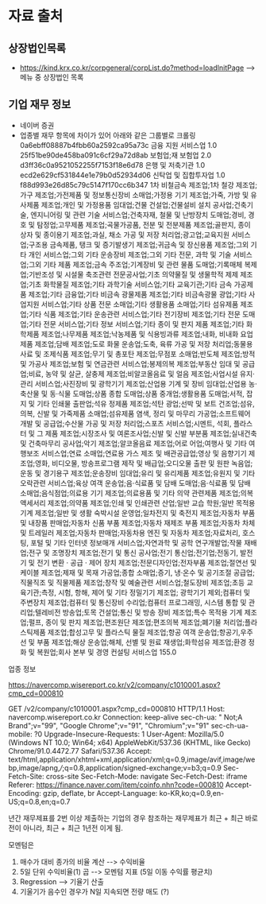 # 자료 출처

## 상장법인목록
- https://kind.krx.co.kr/corpgeneral/corpList.do?method=loadInitPage --> 메뉴 중 상장법인 목록


## 기업 재무 정보
- 네이버 증권
- 업종별 재무 항목에 차이가 있어 아래와 같은 그룹별로 크롤링
0a6ebff08887b4fbb60a2592ca95a73c	금융 지원 서비스업	1.0
25f51be90de458ba091c6cf29a72d8ab	보험업;재 보험업	2.0
d3ff36c0a9521052255f7153f18e6d78	은행 및 저축기관	1.0
ecd2e629cf531844e1e79b0d52934d06	신탁업 및 집합투자업	1.0
f88d993e26d85c79c5147f170cc6b347	1차 비철금속 제조업;1차 철강 제조업;가구 제조업;가전제품 및 정보통신장비 소매업;가정용 기기 제조업;가죽, 가방 및 유사제품 제조업;개인 및 가정용품 임대업;건물 건설업;건물설비 설치 공사업;건축기술, 엔지니어링 및 관련 기술 서비스업;건축자재, 철물 및 난방장치 도매업;경비, 경호 및 탐정업;고무제품 제조업;곡물가공품, 전분 및 전분제품 제조업;골판지, 종이 상자 및 종이용기 제조업;과실, 채소 가공 및 저장 처리업;광고업;교육지원 서비스업;구조용 금속제품, 탱크 및 증기발생기 제조업;귀금속 및 장신용품 제조업;그외 기타 개인 서비스업;그외 기타 운송장비 제조업;그외 기타 전문, 과학 및 기술 서비스업;그외 기타 제품 제조업;금속 주조업;기계장비 및 관련 물품 도매업;기록매체 복제업;기반조성 및 시설물 축조관련 전문공사업;기초 의약물질 및 생물학적 제제 제조업;기초 화학물질 제조업;기타 과학기술 서비스업;기타 교육기관;기타 금속 가공제품 제조업;기타 금융업;기타 비금속 광물제품 제조업;기타 비금속광물 광업;기타 사업지원 서비스업;기타 상품 전문 소매업;기타 생활용품 소매업;기타 섬유제품 제조업;기타 식품 제조업;기타 운송관련 서비스업;기타 전기장비 제조업;기타 전문 도매업;기타 전문 서비스업;기타 정보 서비스업;기타 종이 및 판지 제품 제조업;기타 화학제품 제조업;나무제품 제조업;낙농제품 및 식용빙과류 제조업;내화, 비내화 요업제품 제조업;담배 제조업;도로 화물 운송업;도축, 육류 가공 및 저장 처리업;동물용 사료 및 조제식품 제조업;무기 및 총포탄 제조업;무점포 소매업;반도체 제조업;방적 및 가공사 제조업;보험 및 연금관련 서비스업;봉제의복 제조업;부동산 임대 및 공급업;비료, 농약 및 살균, 살충제 제조업;비알코올음료 및 얼음 제조업;사업시설 유지·관리 서비스업;사진장비 및 광학기기 제조업;산업용 기계 및 장비 임대업;산업용 농·축산물 및 동·식물 도매업;상품 종합 도매업;상품 중개업;생활용품 도매업;서적, 잡지 및 기타 인쇄물 출판업;석유 정제품 제조업;석탄 광업;선박 및 보트 건조업;섬유, 의복, 신발 및 가죽제품 소매업;섬유제품 염색, 정리 및 마무리 가공업;소프트웨어 개발 및 공급업;수산물 가공 및 저장 처리업;스포츠 서비스업;시멘트, 석회, 플라스터 및 그 제품 제조업;시장조사 및 여론조사업;신발 및 신발 부분품 제조업;실내건축 및 건축마무리 공사업;악기 제조업;알코올음료 제조업;어로 어업;여행사 및 기타 여행보조 서비스업;연료 소매업;연료용 가스 제조 및 배관공급업;영상 및 음향기기 제조업;영화, 비디오물, 방송프로그램 제작 및 배급업;오디오물 출판 및 원판 녹음업;운동 및 경기용구 제조업;운송장비 임대업;유리 및 유리제품 제조업;유원지 및 기타 오락관련 서비스업;육상 여객 운송업;음·식료품 및 담배 도매업;음·식료품 및 담배 소매업;음식점업;의료용 기기 제조업;의료용품 및 기타 의약 관련제품 제조업;의복 액세서리 제조업;의약품 제조업;인쇄 및 인쇄관련 산업;일반 교습 학원;일반 목적용 기계 제조업;일반 및 생활 숙박시설 운영업;일차전지 및 축전지 제조업;자동차 부품 및 내장품 판매업;자동차 신품 부품 제조업;자동차 재제조 부품 제조업;자동차 차체 및 트레일러 제조업;자동차 판매업;자동차용 엔진 및 자동차 제조업;자료처리, 호스팅, 포털 및 기타 인터넷 정보매개 서비스업;자연과학 및 공학 연구개발업;작물 재배업;전구 및 조명장치 제조업;전기 및 통신 공사업;전기 통신업;전기업;전동기, 발전기 및 전기 변환 · 공급 · 제어 장치 제조업;전문디자인업;전자부품 제조업;절연선 및 케이블 제조업;제재 및 목재 가공업;종합 소매업;증기, 냉·온수 및 공기조절 공급업;직물직조 및 직물제품 제조업;창작 및 예술관련 서비스업;철도장비 제조업;초등 교육기관;측정, 시험, 항해, 제어 및 기타 정밀기기 제조업; 광학기기 제외;컴퓨터 및 주변장치 제조업;컴퓨터 및 통신장비 수리업;컴퓨터 프로그래밍, 시스템 통합 및 관리업;텔레비전 방송업;토목 건설업;통신 및 방송 장비 제조업;특수 목적용 기계 제조업;펄프, 종이 및 판지 제조업;편조원단 제조업;편조의복 제조업;폐기물 처리업;플라스틱제품 제조업;합성고무 및 플라스틱 물질 제조업;항공 여객 운송업;항공기,우주선 및 부품 제조업;해상 운송업;해체, 선별 및 원료 재생업;화학섬유 제조업;환경 정화 및 복원업;회사 본부 및 경영 컨설팅 서비스업	155.0



업종 정보

https://navercomp.wisereport.co.kr/v2/company/c1010001.aspx?cmp_cd=000810

GET /v2/company/c1010001.aspx?cmp_cd=000810 HTTP/1.1
Host: navercomp.wisereport.co.kr
Connection: keep-alive
sec-ch-ua: " Not;A Brand";v="99", "Google Chrome";v="91", "Chromium";v="91"
sec-ch-ua-mobile: ?0
Upgrade-Insecure-Requests: 1
User-Agent: Mozilla/5.0 (Windows NT 10.0; Win64; x64) AppleWebKit/537.36 (KHTML, like Gecko) Chrome/91.0.4472.77 Safari/537.36
Accept: text/html,application/xhtml+xml,application/xml;q=0.9,image/avif,image/webp,image/apng,*/*;q=0.8,application/signed-exchange;v=b3;q=0.9
Sec-Fetch-Site: cross-site
Sec-Fetch-Mode: navigate
Sec-Fetch-Dest: iframe
Referer: https://finance.naver.com/item/coinfo.nhn?code=000810
Accept-Encoding: gzip, deflate, br
Accept-Language: ko-KR,ko;q=0.9,en-US;q=0.8,en;q=0.7



년간 재무제표를 2번 이상 제출하는 기업의 경우 참조하는 재무제표가 최근 + 최근 바로 전이 아니라, 최근 + 최근 1년전 이게 됨.




모멘텀은
1. 매수가 대비 종가의 비율 계산 --> 수익비율
2. 5일 단위 수익비율(1) 곱 --> 모멘텀 지표 (5일 이동 수익률 평균치)
3. Regression --> 기율기 산출
4. 기울기가 음수인 경우가 N일 지속되면 전량 매도 (?)

